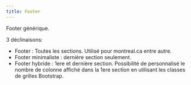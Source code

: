 ```yaml
---
title: Footer
---
```


Footer générique.

3 déclinaisons:
- Footer : Toutes les sections. Utilisé pour montreal.ca entre autre.
- Footer minimaliste : dernière section seulement.
- Footer hybride : 1ere et dernière section. Possibilité de personnalisé le nombre de colonne affiché dans la 1ere section en utilisant les classes de grilles Bootstrap.
  